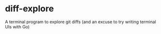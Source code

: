 # diff-explore

A terminal program to explore git diffs (and an excuse to try writing terminal
UIs with Go)
